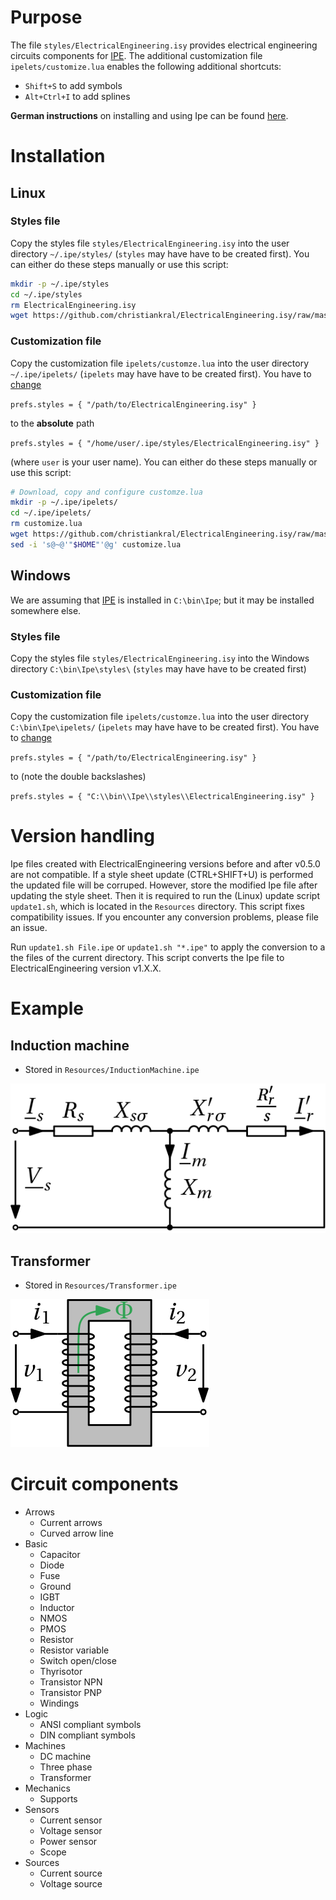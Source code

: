 # Purpose

The file `styles/ElectricalEngineering.isy` provides electrical engineering circuits components for
[IPE](http://ipe.otfried.org/). The additional customization file `ipelets/customize.lua` enables the following additional shortcuts:

- `Shift+S` to add symbols
- `Alt+Ctrl+I` to add splines

**German instructions** on installing and using Ipe can be found [here](https://gitea.com/christiankral/Ipe_Anleitung).

# Installation

## Linux

### Styles file

Copy the styles file `styles/ElectricalEngineering.isy` into the user directory `~/.ipe/styles/` (`styles` may have have to be created first). You can either do these steps manually or use this script:

```bash
mkdir -p ~/.ipe/styles
cd ~/.ipe/styles
rm ElectricalEngineering.isy
wget https://github.com/christiankral/ElectricalEngineering.isy/raw/master/styles/ElectricalEngineering.isy
```

### Customization file

Copy the customization file `ipelets/customze.lua` into the user directory `~/.ipe/ipelets/` (`ipelets` may have have to be created first). You have to [change](https://github.com/christiankral/ElectricalEngineering.isy/issues/1)

`prefs.styles = { "/path/to/ElectricalEngineering.isy" }`

to the **absolute** path

`prefs.styles = { "/home/user/.ipe/styles/ElectricalEngineering.isy" }`

(where `user` is your user name). You can either do these steps manually or use this script:

```bash
# Download, copy and configure customze.lua
mkdir -p ~/.ipe/ipelets/
cd ~/.ipe/ipelets/
rm customize.lua
wget https://github.com/christiankral/ElectricalEngineering.isy/raw/master/ipelets/customize.lua
sed -i 's@~@'"$HOME"'@g' customize.lua
```

## Windows

We are assuming that [IPE](http://ipe.otfried.org/) is installed in `C:\bin\Ipe`; but it may be installed somewhere else.

### Styles file

Copy the styles file `styles/ElectricalEngineering.isy` into the Windows directory `C:\bin\Ipe\styles\` (`styles` may have have to be created first)

### Customization file

Copy the customization file `ipelets/customze.lua` into the user directory `C:\bin\Ipe\ipelets/` (`ipelets` may have have to be created first). You have to [change](https://github.com/christiankral/ElectricalEngineering.isy/issues/1)

`prefs.styles = { "/path/to/ElectricalEngineering.isy" }`

to (note the double backslashes)

`prefs.styles = { "C:\\bin\\Ipe\\styles\\ElectricalEngineering.isy" }`

# Version handling

Ipe files created with ElectricalEngineering versions before and after v0.5.0 are not compatible.
If a style sheet update (CTRL+SHIFT+U) is performed the updated file will be corruped.
However, store the modified Ipe file after updating the style sheet.
Then it is required to run the (Linux) update script `update1.sh`, which is located in the `Resources` directory.
This script fixes compatibility issues. If you encounter any conversion problems, please file an issue.

Run `update1.sh File.ipe` or `update1.sh "*.ipe"` to apply the conversion to a the files of the current directory.
This script converts the Ipe file to ElectricalEngineering version v1.X.X.

# Example

## Induction machine

- Stored in `Resources/InductionMachine.ipe`

![Induction machine](https://raw.githubusercontent.com/christiankral/ElectricalEngineering.isy/master/Resources/png/InductionMachine.png?raw=true)

## Transformer

- Stored in `Resources/Transformer.ipe`

![Transformer](https://raw.githubusercontent.com/christiankral/ElectricalEngineering.isy/master/Resources/png/Transformer.png?raw=true)


# Circuit components

- Arrows
  - Current arrows
  - Curved arrow line
- Basic
  - Capacitor
  - Diode
  - Fuse
  - Ground
  - IGBT
  - Inductor
  - NMOS
  - PMOS
  - Resistor
  - Resistor variable
  - Switch open/close
  - Thyrisotor
  - Transistor NPN
  - Transistor PNP
  - Windings
- Logic
  - ANSI compliant symbols
  - DIN compliant symbols
- Machines
  - DC machine
  - Three phase
  - Transformer
- Mechanics
  - Supports
- Sensors
  - Current sensor
  - Voltage sensor
  - Power sensor
  - Scope
- Sources
  - Current source
  - Voltage source
